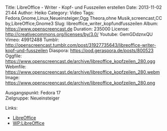 Title: LibreOffice - Writer - Kopf- und Fusszeilen erstellen
Date: 2013-11-02 21:44
Author: Heiko
Category: Video
Tags: Fedora,Gnome,Linux,Neueinsteiger,Ogg Theora,ohne Musik,screencast,CC by,LibreOffice,Gnome3
Slug: libreoffice_writer_kopfundfusszeilen
Album: https://www.openscreencast.de
Duration: 235000
License: http://creativecommons.org/licenses/by/3.0/
Youtube: GemGDdznxQU
Vimeo: 49912488
Tumblr: http://openscreencast.tumblr.com/post/31927735643/libreoffice-writer-kopf-und-fusszeilen
Diaspora: https://pod.geraspora.de/posts/800523
Oggfile: https://www.openscreencast.de/archive/libreoffice_kopfzeilen_280.ogg
Webmfile: https://www.openscreencast.de/archive/libreoffice_kopfzeilen_280.webm
Image: https://www.openscreencast.de/archive/libreoffice_kopfzeilen_280.png

Ausgangspunkt: Fedora 17  
Zielgruppe: Neueinsteiger  

Links:

  * [LibreOffice](http://de.libreoffice.org/hilfe-kontakt/handbuecher/ "Link zu LibreOffice" )
  * [WP:LibreOffice](http://de.wikipedia.org/wiki/Libreoffice "LibreOffice" )

